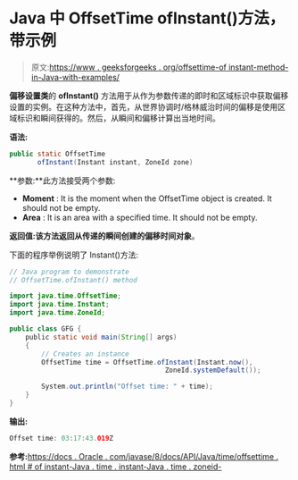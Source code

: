 # Java 中 OffsetTime ofInstant()方法，带示例

> 原文:[https://www . geeksforgeeks . org/offsettime-of instant-method-in-Java-with-examples/](https://www.geeksforgeeks.org/offsettime-ofinstant-method-in-java-with-examples/)

**偏移设置类**的 **ofInstant()** 方法用于从作为参数传递的即时和区域标识中获取偏移设置的实例。在这种方法中，首先，从世界协调时/格林威治时间的偏移是使用区域标识和瞬间获得的。然后，从瞬间和偏移计算出当地时间。

**语法:**

```java
public static OffsetTime 
       ofInstant(Instant instant, ZoneId zone)

```

**参数:**此方法接受两个参数:

*   **Moment** : It is the moment when the OffsetTime object is created. It should not be empty.
*   **Area** : It is an area with a specified time. It should not be empty.

**返回值:**该方法返回从传递的瞬间创建的**偏移时间对象**。

下面的程序举例说明了 Instant()方法:

```java
// Java program to demonstrate
// OffsetTime.ofInstant() method

import java.time.OffsetTime;
import java.time.Instant;
import java.time.ZoneId;

public class GFG {
    public static void main(String[] args)
    {
        // Creates an instance
        OffsetTime time = OffsetTime.ofInstant(Instant.now(), 
                                       ZoneId.systemDefault());

        System.out.println("Offset time: " + time);
    }
}
```

**输出:**

```java
Offset time: 03:17:43.019Z

```

**参考:**[https://docs . Oracle . com/javase/8/docs/API/Java/time/offsettime . html # of instant-Java . time . instant-Java . time . zoneid-](https://docs.oracle.com/javase/8/docs/api/java/time/OffsetTime.html#ofInstant-java.time.Instant-java.time.ZoneId-)